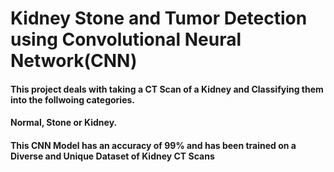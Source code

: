 # Kidney Stone and Tumor Detection using Convolutional Neural Network(CNN)
#### This project deals with taking a CT Scan of a Kidney and Classifying them into the follwoing categories.
#### Normal, Stone or Kidney.
#### This CNN Model has an accuracy of 99% and has been trained on a Diverse and Unique Dataset of Kidney CT Scans
